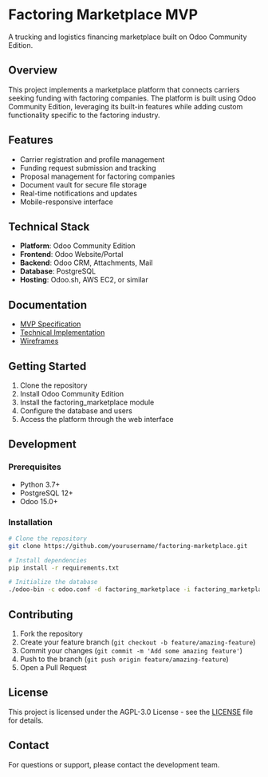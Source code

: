 # Factoring Marketplace MVP

A trucking and logistics financing marketplace built on Odoo Community Edition.

## Overview

This project implements a marketplace platform that connects carriers seeking funding with factoring companies. The platform is built using Odoo Community Edition, leveraging its built-in features while adding custom functionality specific to the factoring industry.

## Features

- Carrier registration and profile management
- Funding request submission and tracking
- Proposal management for factoring companies
- Document vault for secure file storage
- Real-time notifications and updates
- Mobile-responsive interface

## Technical Stack

- **Platform**: Odoo Community Edition
- **Frontend**: Odoo Website/Portal
- **Backend**: Odoo CRM, Attachments, Mail
- **Database**: PostgreSQL
- **Hosting**: Odoo.sh, AWS EC2, or similar

## Documentation

- [MVP Specification](factoring_marketplace_mvp_spec.md)
- [Technical Implementation](factoring_marketplace_technical_spec.md)
- [Wireframes](factoring_marketplace_wireframes.md)

## Getting Started

1. Clone the repository
2. Install Odoo Community Edition
3. Install the factoring_marketplace module
4. Configure the database and users
5. Access the platform through the web interface

## Development

### Prerequisites

- Python 3.7+
- PostgreSQL 12+
- Odoo 15.0+

### Installation

```bash
# Clone the repository
git clone https://github.com/yourusername/factoring-marketplace.git

# Install dependencies
pip install -r requirements.txt

# Initialize the database
./odoo-bin -c odoo.conf -d factoring_marketplace -i factoring_marketplace
```

## Contributing

1. Fork the repository
2. Create your feature branch (`git checkout -b feature/amazing-feature`)
3. Commit your changes (`git commit -m 'Add some amazing feature'`)
4. Push to the branch (`git push origin feature/amazing-feature`)
5. Open a Pull Request

## License

This project is licensed under the AGPL-3.0 License - see the [LICENSE](LICENSE) file for details.

## Contact

For questions or support, please contact the development team. 